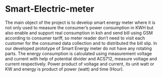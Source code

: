 # Smart-Electric-meter
The main object of the project is to develop smart energy meter where it is not only used to measure the consumer’s power consumption in KWH but also enable and support real consumption in ksh and send bill using GSM according to consumer tariff, so meter reader don’t need to visit each customer for the consumed data collection and to distributed the bill slip. In our developed prototype of Smart Energy meter do not have any rotating parts. The energy consumption is calculated using measurement voltage and current with help of potential divider and ACS712, measure voltage and current respectively. Power product of voltage and current, its unit watt or KW and energy is product of power (watt) and time (Hour). 
